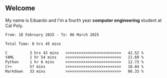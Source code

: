 ## Welcome

 My name is Eduardo and I'm a fourth year **computer engineering** student at Cal Poly.

<!--START_SECTION:waka-->

```txt
From: 18 February 2025 - To: 06 March 2025

Total Time: 8 hrs 45 mins

C          3 hrs 43 mins   >>>>>>>>>>>>>>>>>>>>>>>>>   42.52 %
YAML       1 hr 54 mins    >>>>>>>>>>>>>>>>>>>>>>>>>   21.69 %
Python     1 hr 6 mins     >>>>>>>>>>>>>>>>>>>>>>>>>   12.73 %
C++        57 mins         >>>>>>>>>>>>>>>>>>>>>>>>>   10.84 %
Markdown   33 mins         >>>>>>>>>>>>>>>>>>>>>>>>>   06.33 %
```

<!--END_SECTION:waka-->

<!--
**lalog12/lalog12** is a ✨ _special_ ✨ repository because its `README.md` (this file) appears on your GitHub profile.

Here are some ideas to get you started:

- 🔭 I’m currently working on ...
- 🌱 I’m currently learning ...
- 👯 I’m looking to collaborate on ...
- 🤔 I’m looking for help with ...
- 💬 Ask me about ...
- 📫 How to reach me: ...
- 😄 Pronouns: ...
- ⚡ Fun fact: ...
-->
